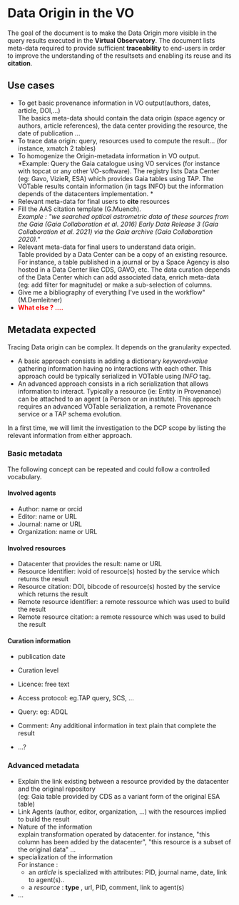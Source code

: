 # Data Origin in the VO

The goal of the document is to make the Data Origin more visible in
the query results executed in the **Virtual Observatory**. The document lists
meta-data required to provide sufficient **traceability** to end-users in order to
improve the understanding of the resultsets and enabling its reuse and its
**citation**.


## Use cases


- To get basic provenance information in VO output(authors, dates, article, DOI,...)<br/>
The basics meta-data should contain the data origin (space agency or
authors, article references), the data center providing the resource, the date
of publication ...
- To trace data origin: query, resources used to compute the result...
(for instance, xmatch 2 tables)
- To homogenize the Origin-metadata information in VO output.<br/>
*Example: Query the Gaia catalogue using VO services (for instance
with topcat or any other VO-software). The registry lists Data Center
(eg: Gavo, VizieR, ESA) which provides Gaia tables using TAP. The
VOTable results contain information (in tags INFO) but the information depends 
of the datacenters implementation. *
- Relevant meta-data for final users to **cite** resources
- Fill the AAS citation template (G.Muench).<br/>
*Example : "we searched optical astrometric data of these sources from
the Gaia (Gaia Collaboration et al. 2016) Early Data Release 3 (Gaia
Collaboration et al. 2021) via the Gaia archive (Gaia Collaboration
2020)."*
- Relevant meta-data for final users to understand data origin.<br/>
Table provided by a Data Center can be a copy of an existing resource.
For instance, a table published in a journal or by a Space Agency is
also hosted in a Data Center like CDS, GAVO, etc. The data curation
depends of the Data Center which can add associated data, enrich
meta-data (eg: add filter for magnitude) or make a sub-selection of
columns.
- Give me a bibliography of everything I've used in the workflow" (M.Demleitner)
- <span style='color:red'>**What else ? ....**</span>

## Metadata expected
Tracing Data origin can be complex. It depends on the granularity expected.
- A basic approach consists in adding a dictionary *keyword=value* gathering information having no interactions with each other. This approach could be typically serialized in VOTable using *INFO* tag. 
- An advanced approach consists in a rich serialization that allows information to interact. Typically a resource (ie: Entity in Provenance) can be attached to an agent (a Person or an institute).
This approach requires an advanced VOTable serialization, a remote Provenance service or a TAP schema evolution.

In a first time, we will limit the investigation to the DCP scope by listing the relevant information from either approach.

### Basic metadata
The following concept can be repeated and could follow a controlled vocabulary.

#### Involved agents 
- Author: name or orcid
- Editor: name or URL
- Journal: name or URL
- Organization: name or URL

#### Involved resources
- Datacenter that provides the result: name or URL
- Resource Identifier: ivoid of resource(s) hosted by the service which returns the result
- Resource citation: DOI, bibcode of resource(s) hosted by the service which returns the result
- Remote resource identifier: a remote ressource which was used to build the result
- Remote resource citation: a remote ressource which was used to build the result

#### Curation information
- publication date
- Curation level
- Licence: free text
- Access protocol: eg.TAP query, SCS, ...
- Query: eg: ADQL

- Comment: Any additional information in text plain that complete the result
- ...?


### Advanced metadata
- Explain the link existing between a resource provided by the datacenter and the original repository <br/>
(eg: Gaia table provided by CDS as a variant form of the original ESA table)
- Link Agents (author, editor, organization, ...) with the resources implied to build the result
- Nature of the information <br/>
explain transformation operated by datacenter. 
for instance, "this column has been added by the datacenter", "this resource is a subset of the original data" ...
- specialization of the information<br/>
For instance :
    - an *article* is specialized with attributes: PID, journal name, date, link to agent(s)..
    - a *resource* : **type** , url, PID, comment, link to agent(s)
- ...



